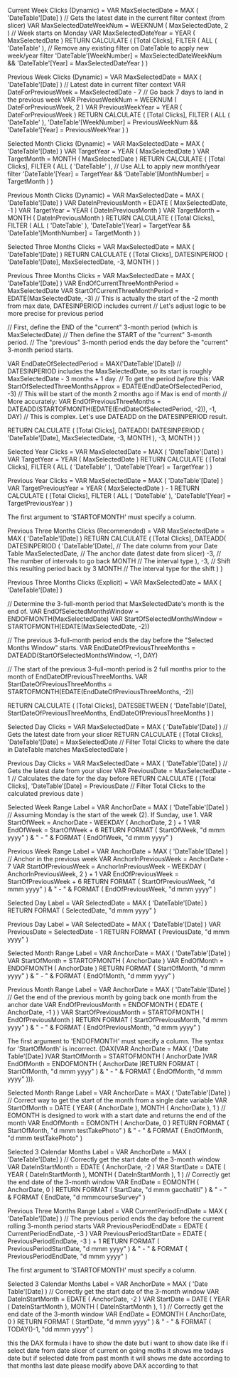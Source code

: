 Current Week Clicks (Dynamic) =
VAR MaxSelectedDate = MAX ( 'DateTable'[Date] ) // Gets the latest date in the current filter context (from slicer)
VAR MaxSelectedDateWeekNum = WEEKNUM ( MaxSelectedDate, 2 ) // Week starts on Monday
VAR MaxSelectedDateYear = YEAR ( MaxSelectedDate )
RETURN
    CALCULATE (
        [Total Clicks],
        FILTER (
            ALL ( 'DateTable' ), // Remove any existing filter on DateTable to apply new week/year filter
            'DateTable'[WeekNumber] = MaxSelectedDateWeekNum &&
            'DateTable'[Year] = MaxSelectedDateYear
        )
    )


Previous Week Clicks (Dynamic) =
VAR MaxSelectedDate = MAX ( 'DateTable'[Date] ) // Latest date in current filter context
VAR DateForPreviousWeek = MaxSelectedDate - 7 // Go back 7 days to land in the previous week
VAR PreviousWeekNum = WEEKNUM ( DateForPreviousWeek, 2 )
VAR PreviousWeekYear = YEAR ( DateForPreviousWeek )
RETURN
    CALCULATE (
        [Total Clicks],
        FILTER (
            ALL ( 'DateTable' ),
            'DateTable'[WeekNumber] = PreviousWeekNum &&
            'DateTable'[Year] = PreviousWeekYear
        )
    )


Selected Month Clicks (Dynamic) =
VAR MaxSelectedDate = MAX ( 'DateTable'[Date] )
VAR TargetYear = YEAR ( MaxSelectedDate )
VAR TargetMonth = MONTH ( MaxSelectedDate )
RETURN
    CALCULATE (
        [Total Clicks],
        FILTER (
            ALL ( 'DateTable' ), // Use ALL to apply new month/year filter
            'DateTable'[Year] = TargetYear &&
            'DateTable'[MonthNumber] = TargetMonth
        )
    )


Previous Month Clicks (Dynamic) =
VAR MaxSelectedDate = MAX ( 'DateTable'[Date] )
VAR DateInPreviousMonth = EDATE ( MaxSelectedDate, -1 )
VAR TargetYear = YEAR ( DateInPreviousMonth )
VAR TargetMonth = MONTH ( DateInPreviousMonth )
RETURN
    CALCULATE (
        [Total Clicks],
        FILTER (
            ALL ( 'DateTable' ),
            'DateTable'[Year] = TargetYear &&
            'DateTable'[MonthNumber] = TargetMonth
        )
    )


Selected Three Months Clicks =
VAR MaxSelectedDate = MAX ( 'DateTable'[Date] )
RETURN
    CALCULATE (
        [Total Clicks],
        DATESINPERIOD (
            'DateTable'[Date],
            MaxSelectedDate,
            -3,
            MONTH
        )
    )

Previous Three Months Clicks =
VAR MaxSelectedDate = MAX ( 'DateTable'[Date] )
VAR EndOfCurrentThreeMonthPeriod = MaxSelectedDate
VAR StartOfCurrentThreeMonthPeriod = EDATE(MaxSelectedDate, -3) // This is actually the start of the -2 month from max date, DATESINPERIOD includes current
                                                              // Let's adjust logic to be more precise for previous period

// First, define the END of the "current" 3-month period (which is MaxSelectedDate)
// Then define the START of the "current" 3-month period.
// The "previous" 3-month period ends the day before the "current" 3-month period starts.

VAR EndDateOfSelectedPeriod = MAX('DateTable'[Date])
// DATESINPERIOD includes the MaxSelectedDate, so its start is roughly MaxSelectedDate - 3 months + 1 day.
// To get the period *before* this:
VAR StartOfSelectedThreeMonthsApprox = EDATE(EndDateOfSelectedPeriod, -3) // This will be start of the month 2 months ago if Max is end of month
                                                                     // More accurately:
VAR EndOfPreviousThreeMonths = DATEADD(STARTOFMONTH(EDATE(EndDateOfSelectedPeriod, -2)), -1, DAY)
// This is complex. Let's use DATEADD on the DATESINPERIOD result.

RETURN
    CALCULATE (
        [Total Clicks],
        DATEADD(
            DATESINPERIOD (
                'DateTable'[Date],
                MaxSelectedDate,
                -3,
                MONTH
            ),
            -3,
            MONTH
        )
    )


Selected Year Clicks =
VAR MaxSelectedDate = MAX ( 'DateTable'[Date] )
VAR TargetYear = YEAR ( MaxSelectedDate )
RETURN
    CALCULATE (
        [Total Clicks],
        FILTER (
            ALL ( 'DateTable' ),
            'DateTable'[Year] = TargetYear
        )
    )

Previous Year Clicks =
VAR MaxSelectedDate = MAX ( 'DateTable'[Date] )
VAR TargetPreviousYear = YEAR ( MaxSelectedDate ) - 1
RETURN
    CALCULATE (
        [Total Clicks],
        FILTER (
            ALL ( 'DateTable' ),
            'DateTable'[Year] = TargetPreviousYear
        )
    )


The first argument to 'STARTOFMONTH' must specify a column.

Previous Three Months Clicks (Recommended) =
VAR MaxSelectedDate = MAX ( 'DateTable'[Date] )
RETURN
    CALCULATE (
        [Total Clicks],
        DATEADD(
            DATESINPERIOD (
                'DateTable'[Date], // The date column from your Date Table
                MaxSelectedDate,   // The anchor date (latest date from slicer)
                -3,                // The number of intervals to go back
                MONTH              // The interval type
            ),
            -3,                    // Shift this resulting period back by 3
            MONTH                  // The interval type for the shift
        )
    )


Previous Three Months Clicks (Explicit) =
VAR MaxSelectedDate = MAX ( 'DateTable'[Date] )

// Determine the 3-full-month period that MaxSelectedDate's month is the end of.
VAR EndOfSelectedMonthsWindow = ENDOFMONTH(MaxSelectedDate)
VAR StartOfSelectedMonthsWindow = STARTOFMONTH(EDATE(MaxSelectedDate, -2))

// The previous 3-full-month period ends the day before the "Selected Months Window" starts.
VAR EndDateOfPreviousThreeMonths = DATEADD(StartOfSelectedMonthsWindow, -1, DAY)

// The start of the previous 3-full-month period is 2 full months prior to the month of EndDateOfPreviousThreeMonths.
VAR StartDateOfPreviousThreeMonths = STARTOFMONTH(EDATE(EndDateOfPreviousThreeMonths, -2))

RETURN
    CALCULATE (
        [Total Clicks],
        DATESBETWEEN (
            'DateTable'[Date],
            StartDateOfPreviousThreeMonths,
            EndDateOfPreviousThreeMonths
        )
    )


Selected Day Clicks =
VAR MaxSelectedDate = MAX ( 'DateTable'[Date] ) // Gets the latest date from your slicer
RETURN
    CALCULATE (
        [Total Clicks],
        'DateTable'[Date] = MaxSelectedDate // Filter Total Clicks to where the date in DateTable matches MaxSelectedDate
    )

Previous Day Clicks =
VAR MaxSelectedDate = MAX ( 'DateTable'[Date] )      // Gets the latest date from your slicer
VAR PreviousDate = MaxSelectedDate - 1             // Calculates the date for the day before
RETURN
    CALCULATE (
        [Total Clicks],
        'DateTable'[Date] = PreviousDate // Filter Total Clicks to the calculated previous date
    )


Selected Week Range Label =
VAR AnchorDate = MAX ( 'DateTable'[Date] )
// Assuming Monday is the start of the week (2). If Sunday, use 1.
VAR StartOfWeek = AnchorDate - WEEKDAY ( AnchorDate, 2 ) + 1
VAR EndOfWeek = StartOfWeek + 6
RETURN
    FORMAT ( StartOfWeek, "d mmm yyyy" ) & " - " & FORMAT ( EndOfWeek, "d mmm yyyy" )

Previous Week Range Label =
VAR AnchorDate = MAX ( 'DateTable'[Date] )
// Anchor in the previous week
VAR AnchorInPreviousWeek = AnchorDate - 7
VAR StartOfPreviousWeek = AnchorInPreviousWeek - WEEKDAY ( AnchorInPreviousWeek, 2 ) + 1
VAR EndOfPreviousWeek = StartOfPreviousWeek + 6
RETURN
    FORMAT ( StartOfPreviousWeek, "d mmm yyyy" ) & " - " & FORMAT ( EndOfPreviousWeek, "d mmm yyyy" )

Selected Day Label =
VAR SelectedDate = MAX ( 'DateTable'[Date] )
RETURN
    FORMAT ( SelectedDate, "d mmm yyyy" )

Previous Day Label =
VAR SelectedDate = MAX ( 'DateTable'[Date] )
VAR PreviousDate = SelectedDate - 1
RETURN
    FORMAT ( PreviousDate, "d mmm yyyy" )

Selected Month Range Label =
VAR AnchorDate = MAX ( 'DateTable'[Date] )
VAR StartOfMonth = STARTOFMONTH ( AnchorDate )
VAR EndOfMonth = ENDOFMONTH ( AnchorDate )
RETURN
    FORMAT ( StartOfMonth, "d mmm yyyy" ) & " - " & FORMAT ( EndOfMonth, "d mmm yyyy" )

Previous Month Range Label =
VAR AnchorDate = MAX ( 'DateTable'[Date] )
// Get the end of the previous month by going back one month from the anchor date
VAR EndOfPreviousMonth = ENDOFMONTH ( EDATE ( AnchorDate, -1 ) )
VAR StartOfPreviousMonth = STARTOFMONTH ( EndOfPreviousMonth )
RETURN
    FORMAT ( StartOfPreviousMonth, "d mmm yyyy" ) & " - " & FORMAT ( EndOfPreviousMonth, "d mmm yyyy" )

The first argument to 'ENDOFMONTH' must specify a column.
The syntax for 'StartOfMonth' is incorrect. (DAX(VAR AnchorDate = MAX ( 'Date Table'[Date] )VAR StartOfMonth = STARTOFMONTH ( AnchorDate )VAR EndOfMonth = ENDOFMONTH ( AnchorDate )RETURN FORMAT ( StartOfMonth, "d mmm yyyy" ) & " - " & FORMAT ( EndOfMonth, "d mmm yyyy" ))).


Selected Month Range Label =
VAR AnchorDate = MAX ( 'DateTable'[Date] )
// Correct way to get the start of the month from a single date variable
VAR StartOfMonth = DATE ( YEAR ( AnchorDate ), MONTH ( AnchorDate ), 1 )
// EOMONTH is designed to work with a start date and returns the end of the month
VAR EndOfMonth = EOMONTH ( AnchorDate, 0 )
RETURN
    FORMAT ( StartOfMonth, "d mmm testTakePhoto" ) & " - " & FORMAT ( EndOfMonth, "d mmm testTakePhoto" )


Selected 3 Calendar Months Label =
VAR AnchorDate = MAX ( 'DateTable'[Date] )
// Correctly get the start date of the 3-month window
VAR DateInStartMonth = EDATE ( AnchorDate, -2 )
VAR StartDate = DATE ( YEAR ( DateInStartMonth ), MONTH ( DateInStartMonth ), 1 )
// Correctly get the end date of the 3-month window
VAR EndDate = EOMONTH ( AnchorDate, 0 )
RETURN
    FORMAT ( StartDate, "d mmm gacchatiti" ) & " - " & FORMAT ( EndDate, "d mmmcourseSurvey" )


Previous Three Months Range Label =
VAR CurrentPeriodEndDate = MAX ( 'DateTable'[Date] )
// The previous period ends the day before the current rolling 3-month period starts
VAR PreviousPeriodEndDate = EDATE ( CurrentPeriodEndDate, -3 )
VAR PreviousPeriodStartDate = EDATE ( PreviousPeriodEndDate, -3 ) + 1
RETURN
    FORMAT ( PreviousPeriodStartDate, "d mmm yyyy" ) & " - " & FORMAT ( PreviousPeriodEndDate, "d mmm yyyy" )

The first argument to 'STARTOFMONTH' must specify a column.

Selected 3 Calendar Months Label =
VAR AnchorDate = MAX ( 'Date Table'[Date] )
// Correctly get the start date of the 3-month window
VAR DateInStartMonth = EDATE ( AnchorDate, -2 )
VAR StartDate = DATE ( YEAR ( DateInStartMonth ), MONTH ( DateInStartMonth ), 1 )
// Correctly get the end date of the 3-month window
VAR EndDate = EOMONTH ( AnchorDate, 0 )
RETURN
FORMAT ( StartDate, "d mmm yyyy" ) & " - " & FORMAT ( TODAY()-1, "dd mmm yyyy" )


this the DAX formula i have to show the date but i want to show date like if i select date from date slicer of current on going moths it shows me todays date but if selected date from past month it will shows me date according to that months last date please modify above DAX according to that
